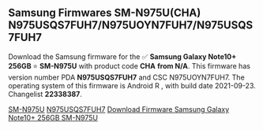 <h2>Samsung Firmwares SM-N975U(CHA) N975USQS7FUH7/N975UOYN7FUH7/N975USQS7FUH7</h2>
Download the Samsung firmware for the ✅ <strong>Samsung Galaxy Note10+ 256GB </strong> ⭐ <strong>SM-N975U</strong> with product code <strong>CHA</strong> <strong> from N/A</strong>. This firmware has version number PDA <strong>N975USQS7FUH7</strong> and CSC N975UOYN7FUH7. The operating system of this firmware is Android R , with build date 2021-09-23. Changelist <strong>22338387</strong>.


[SM-N975U](https://samfirm.shop/samsung/model/SM-N975U)
[N975USQS7FUH7](https://samfirm.shop/samsung/pda/N975USQS7FUH7)
[Download Firmware Samsung Galaxy Note10+ 256GB SM-N975U](https://samfirm.shop/samsung/firmware/458405)
